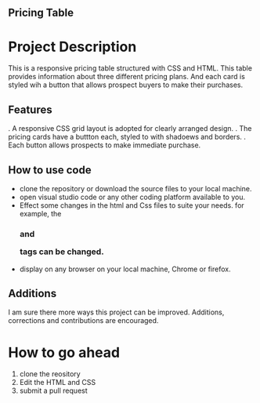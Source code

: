 ## Pricing Table 
# Project Description
This is a responsive pricing table structured with CSS and HTML. This table provides information about three different pricing plans. And each card is styled wih a button that allows prospect buyers to make their purchases.

## Features
. A responsive CSS grid layout is adopted for clearly arranged design.
. The pricing cards have a buttton each, styled to with shadoews and borders.
. Each button allows prospects to make immediate purchase.

## How to use code
- clone the repository or download the source files to your local machine.
- open visual studio code or any other coding platform available to you.
- Effect some changes in the html and Css files to suite your needs. for example, the <h3> and <P> tags can be changed. 
- display on any browser on your local machine, Chrome or firefox. 

## Additions
I am sure there more ways this project can be improved. Additions, corrections and contributions are encouraged. 
# How to go ahead
1. clone the reository 
2. Edit the HTML and CSS 
3. submit a pull request